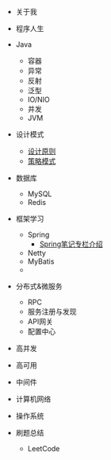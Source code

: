 * 关于我
* 程序人生

* Java
  * 容器
  * 异常
  * 反射
  * 泛型
  * IO/NIO
  * 并发
  * JVM
* 设计模式
  * [设计原则](./docs/design_mode/设计原则.md)
  * [策略模式](./docs/design_mode/策略模式.md)
* 数据库
  * MySQL
  * Redis
* 框架学习
  * Spring
    * [Spring笔记专栏介绍](./docs/framework/spring/spring学习专栏介绍.md)
  * Netty
  * MyBatis
  * 
* 分布式&微服务
  * RPC
  * 服务注册与发现
  * API网关
  * 配置中心
* 高并发
* 高可用
* 中间件
* 计算机网络
* 操作系统
* 刷题总结
  * LeetCode
  

